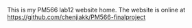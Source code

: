 This is my PM566 lab12 website home. The website is online at https://github.com/chenjiakk/PM566-finalproject